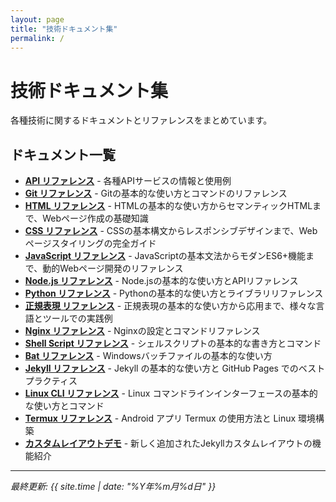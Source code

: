```yaml
---
layout: page
title: "技術ドキュメント集"
permalink: /
---
```


# 技術ドキュメント集

各種技術に関するドキュメントとリファレンスをまとめています。

## ドキュメント一覧

- **[API リファレンス](api.html)** - 各種APIサービスの情報と使用例
- **[Git リファレンス](git.html)** - Gitの基本的な使い方とコマンドのリファレンス
- **[HTML リファレンス](html.html)** - HTMLの基本的な使い方からセマンティックHTMLまで、Webページ作成の基礎知識
- **[CSS リファレンス](css.html)** - CSSの基本構文からレスポンシブデザインまで、Webページスタイリングの完全ガイド
- **[JavaScript リファレンス](javascript.html)** - JavaScriptの基本文法からモダンES6+機能まで、動的Webページ開発のリファレンス
- **[Node.js リファレンス](nodejs.html)** - Node.jsの基本的な使い方とAPIリファレンス
- **[Python リファレンス](python.html)** - Pythonの基本的な使い方とライブラリリファレンス
- **[正規表現 リファレンス](regexp.html)** - 正規表現の基本的な使い方から応用まで、様々な言語とツールでの実践例
- **[Nginx リファレンス](nginx.html)** - Nginxの設定とコマンドリファレンス
- **[Shell Script リファレンス](shellscript.html)** - シェルスクリプトの基本的な書き方とコマンド
- **[Bat リファレンス](bat.html)** - Windowsバッチファイルの基本的な使い方
- **[Jekyll リファレンス](jekyll.html)** - Jekyll の基本的な使い方と GitHub Pages でのベストプラクティス
- **[Linux CLI リファレンス](linux.html)** - Linux コマンドラインインターフェースの基本的な使い方とコマンド
- **[Termux リファレンス](termux.html)** - Android アプリ Termux の使用方法と Linux 環境構築
- **[カスタムレイアウトデモ](custom-layout-demo.html)** - 新しく追加されたJekyllカスタムレイアウトの機能紹介

---

*最終更新: {{ site.time | date: "%Y年%m月%d日" }}*